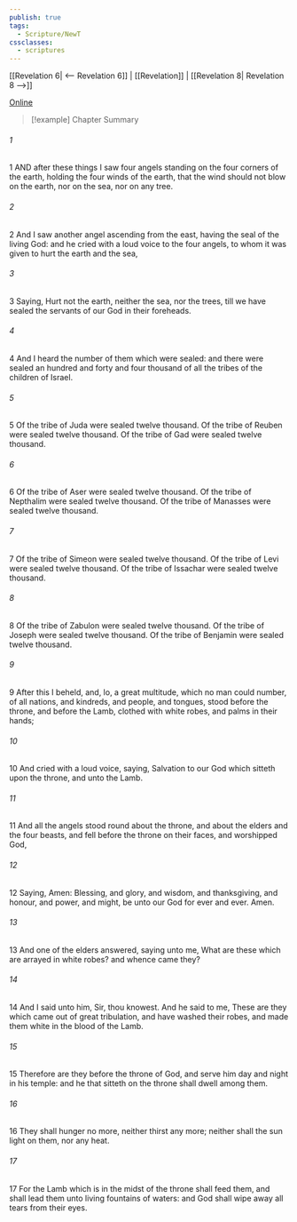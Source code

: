 ```yaml
---
publish: true
tags:
  - Scripture/NewT
cssclasses:
  - scriptures
---
```

[[Revelation 6| <-- Revelation 6]] | [[Revelation]] | [[Revelation 8| Revelation 8 -->]]

[Online](https://churchofjesuschrist.org/study/scriptures/nt/rev/7?lang=eng)

>[!example] Chapter Summary
>
###### 1
1 AND after these things I saw four angels standing on the four corners of the earth, holding the four winds of the earth, that the wind should not blow on the earth, nor on the sea, nor on any tree.
###### 2
2 And I saw another angel ascending from the east, having the seal of the living God: and he cried with a loud voice to the four angels, to whom it was given to hurt the earth and the sea,
###### 3
3 Saying, Hurt not the earth, neither the sea, nor the trees, till we have sealed the servants of our God in their foreheads.
###### 4
4 And I heard the number of them which were sealed: and there were sealed an hundred and forty and four thousand of all the tribes of the children of Israel.
###### 5
5 Of the tribe of Juda were sealed twelve thousand. Of the tribe of Reuben were sealed twelve thousand. Of the tribe of Gad were sealed twelve thousand.
###### 6
6 Of the tribe of Aser were sealed twelve thousand. Of the tribe of Nepthalim were sealed twelve thousand. Of the tribe of Manasses were sealed twelve thousand.
###### 7
7 Of the tribe of Simeon were sealed twelve thousand. Of the tribe of Levi were sealed twelve thousand. Of the tribe of Issachar were sealed twelve thousand.
###### 8
8 Of the tribe of Zabulon were sealed twelve thousand. Of the tribe of Joseph were sealed twelve thousand. Of the tribe of Benjamin were sealed twelve thousand.
###### 9
9 After this I beheld, and, lo, a great multitude, which no man could number, of all nations, and kindreds, and people, and tongues, stood before the throne, and before the Lamb, clothed with white robes, and palms in their hands;
###### 10
10 And cried with a loud voice, saying, Salvation to our God which sitteth upon the throne, and unto the Lamb.
###### 11
11 And all the angels stood round about the throne, and about the elders and the four beasts, and fell before the throne on their faces, and worshipped God,
###### 12
12 Saying, Amen: Blessing, and glory, and wisdom, and thanksgiving, and honour, and power, and might, be unto our God for ever and ever. Amen.
###### 13
13 And one of the elders answered, saying unto me, What are these which are arrayed in white robes? and whence came they?
###### 14
14 And I said unto him, Sir, thou knowest. And he said to me, These are they which came out of great tribulation, and have washed their robes, and made them white in the blood of the Lamb.
###### 15
15 Therefore are they before the throne of God, and serve him day and night in his temple: and he that sitteth on the throne shall dwell among them.
###### 16
16 They shall hunger no more, neither thirst any more; neither shall the sun light on them, nor any heat.
###### 17
17 For the Lamb which is in the midst of the throne shall feed them, and shall lead them unto living fountains of waters: and God shall wipe away all tears from their eyes.



